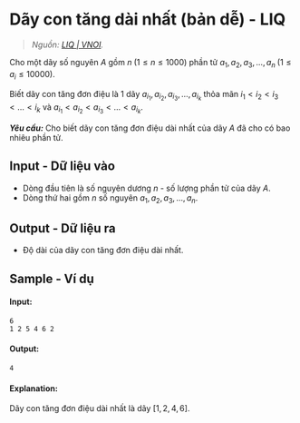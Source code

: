 
# Dãy con tăng dài nhất (bản dễ) - LIQ

> *Nguồn: [LIQ | VNOI](https://oj.vnoi.info/problem/liq).*

Cho một dãy số nguyên $A$ gồm $n \; (1 \le n \le 1000)$ phần tử $a_1, a_2, a_3, \ldots, a_n \; (1 \le a_i \le 10000)$.

Biết dãy con tăng đơn điệu là $1$ dãy $a_{i_1}, a_{i_2}, a_{i_3}, \ldots, a_{i_k}$ thỏa mãn $i_1 < i_2 < i_3 < \ldots < i_k$ và $a_{i_1} < a_{i_2} < a_{i_3} < \ldots < a_{i_k}$.

***Yêu cầu:*** Cho biết dãy con tăng đơn điệu dài nhất của dãy $A$ đã cho có bao nhiêu phần tử.

## Input - Dữ liệu vào

- Dòng đầu tiên là số nguyên dương $n$ - số lượng phần tử của dãy $A$.
- Dòng thứ hai gồm $n$ số nguyên $a_1, a_2, a_3, \ldots, a_n$.

## Output - Dữ liệu ra

- Độ dài của dãy con tăng đơn điệu dài nhất.

## Sample - Ví dụ

#### Input:

```
6
1 2 5 4 6 2
```

#### Output:

```
4
```

#### Explanation:

Dãy con tăng đơn điệu dài nhất là dãy $[1, 2, 4, 6]$.
